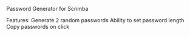 Password Generator for Scrimba

Features:
Generate 2 random passwords
Ability to set password length
Copy passwords on click
